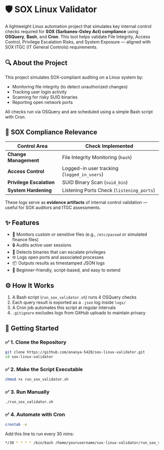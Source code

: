 # 🛡️ SOX Linux Validator

A lightweight Linux automation project that simulates key internal control checks required for **SOX (Sarbanes-Oxley Act) compliance** using **OSQuery**, **Bash**, and **Cron**. This tool helps validate File Integrity, Access Control, Privilege Escalation Risks, and System Exposure — aligned with SOX ITGC (IT General Controls) requirements.

## 🔍 About the Project

This project simulates SOX-compliant auditing on a Linux system by:
- Monitoring file integrity (to detect unauthorized changes)
- Tracking user login activity
- Scanning for risky SUID binaries
- Reporting open network ports

All checks run via OSQuery and are scheduled using a simple Bash script with Cron.

## 🔐 SOX Compliance Relevance

| Control Area            | Check Implemented                       |
|-------------------------|------------------------------------------|
| **Change Management**   | File Integrity Monitoring (`hash`)       |
| **Access Control**      | Logged-in user tracking (`logged_in_users`) |
| **Privilege Escalation**| SUID Binary Scan (`suid_bin`)            |
| **System Hardening**    | Listening Ports Check (`listening_ports`) |

These logs serve as **evidence artifacts** of internal control validation — useful for SOX auditors and ITGC assessments.

## ✨ Features

- 📁 Monitors custom or sensitive files (e.g., `/etc/passwd` or simulated finance files)
- 🔒 Audits active user sessions
- 🧱 Detects binaries that can escalate privileges
- 🌐 Logs open ports and associated processes
- 📦 Outputs results as timestamped JSON logs
- 🧠 Beginner-friendly, script-based, and easy to extend

## ⚙️ How It Works

1. A Bash script (`run_sox_validator.sh`) runs 4 OSQuery checks
2. Each query result is exported as a `.json` log inside `logs/`
3. A Cron job automates this script at regular intervals
4. `.gitignore` excludes logs from GitHub uploads to maintain privacy

## 🚀 Getting Started

### ✅ 1. Clone the Repository
```bash
git clone https://github.com/ananya-5420/sox-linux-validator.git
cd sox-linux-validator
```
### ✅ 2. Make the Script Executable
```bash
chmod +x run_sox_validator.sh
```

### ✅ 3. Run Manually
```bash
./run_sox_validator.sh
```

### ✅ 4. Automate with Cron
```bash
crontab -e
```
Add this line to run every 30 mins:
```bash
*/30 * * * * /bin/bash /home/yourusername/sox-linux-validator/run_sox_validator.sh
```

